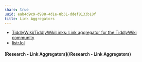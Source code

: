 ```yaml
---
share: true
uuid: eab4d9c9-d988-4d1e-8b31-ddef8133b10f
title: Link Aggregators
---
```

* [TiddlyWiki/TiddlyWikiLinks: Link aggregator for the TiddlyWiki community](https://github.com/TiddlyWiki/TiddlyWikiLinks)
* [listr.lol](/8983f80e-c517-4bd1-8bb0-e9e59554e5ba)

#### [Research - Link Aggregators](/Research - Link Aggregators)